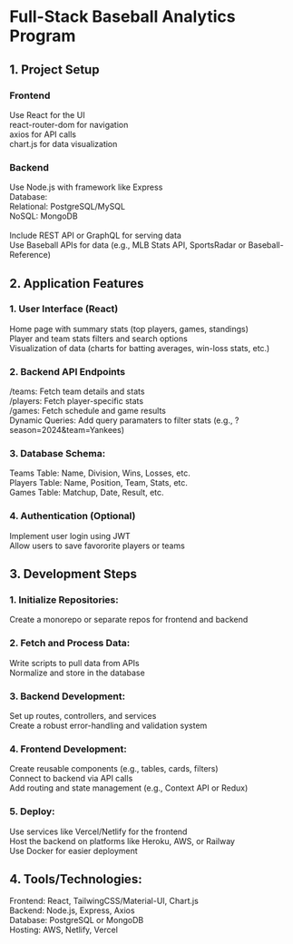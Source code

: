 # Full-Stack Baseball Analytics Program

## 1. Project Setup 

### Frontend
Use React for the UI <br> 
react-router-dom for navigation <br> 
axios for API calls <br> 
chart.js for data visualization <br> 

### Backend
Use Node.js with framework like Express <br>
Database: <br> 
Relational: PostgreSQL/MySQL <br>
NoSQL: MongoDB <br><br>
Include REST API or GraphQL for serving data <br>
Use Baseball APIs for data (e.g., MLB Stats API, SportsRadar or Baseball-Reference) <br>

## 2. Application Features
### 1. User Interface (React)
Home page with summary stats (top players, games, standings) <br> 
Player and team stats filters and search options <br> 
Visualization of data (charts for batting averages, win-loss stats, etc.) <br>

### 2. Backend API Endpoints 
/teams: Fetch team details and stats <br>
/players: Fetch player-specific stats <br>
/games: Fetch schedule and game results <br>
Dynamic Queries: Add query paramaters to filter stats (e.g., ?season=2024&team=Yankees) <br> 

### 3. Database Schema: 
Teams Table: Name, Division, Wins, Losses, etc. <br> 
Players Table: Name, Position, Team, Stats, etc. <br>
Games Table: Matchup, Date, Result, etc. <br> 

### 4. Authentication (Optional) 
Implement user login using JWT <br> 
Allow users to save favororite players or teams <br> 

## 3. Development Steps
### 1. Initialize Repositories: 
Create a monorepo or separate repos for frontend and backend <br> 

### 2. Fetch and Process Data: 
Write scripts to pull data from APIs <br>
Normalize and store in the database <br> 

### 3. Backend Development: 
Set up routes, controllers, and services <br> 
Create a robust error-handling and validation system <br> 

### 4. Frontend Development: 
Create reusable components (e.g., tables, cards, filters) <br>
Connect to backend via API calls <br> 
Add routing and state management (e.g., Context API or Redux) <br> 

### 5. Deploy: 
Use services like Vercel/Netlify for the frontend <br>
Host the backend on platforms like Heroku, AWS, or Railway <br> 
Use Docker for easier deployment <br> 

## 4. Tools/Technologies: 
Frontend: React, TailwingCSS/Material-UI, Chart.js <br> 
Backend: Node.js, Express, Axios <br> 
Database: PostgreSQL or MongoDB <br> 
Hosting: AWS, Netlify, Vercel <br>
